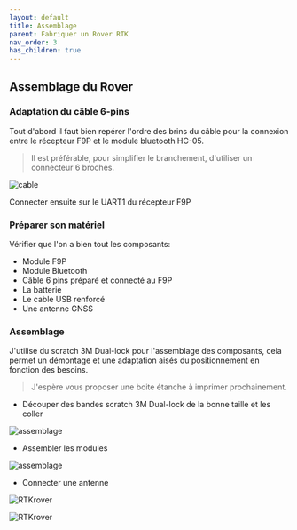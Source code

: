 ```yaml
---
layout: default
title: Assemblage
parent: Fabriquer un Rover RTK
nav_order: 3
has_children: true
---
```


## Assemblage du Rover

### Adaptation du câble 6-pins

Tout d'abord il faut bien repérer l'ordre des brins du câble pour la  connexion entre le récepteur F9P et le module bluetooth HC-05. 

>Il est préférable, pour simplifier le branchement, d'utiliser un connecteur 6 broches.

![cable](https://jancelin.github.io/docs-centipedeRTK/assets/images/montage_rover/branchement.jpg)

Connecter ensuite sur le UART1 du récepteur F9P

### Préparer son matériel

Vérifier que l'on a bien tout les composants:

* Module F9P
* Module Bluetooth
* Câble 6 pins préparé et connecté au F9P
* La batterie
* Le cable USB renforcé
* Une antenne GNSS

### Assemblage

J'utilise du scratch 3M Dual-lock pour l'assemblage des composants, cela permet un démontage et une adaptation aisés du positionnement en fonction des besoins. 

>J'espère vous proposer une boite étanche à imprimer prochainement.

* Découper des bandes scratch 3M Dual-lock de la bonne taille et les coller

![assemblage](https://jancelin.github.io/docs-centipedeRTK/assets/images/montage_rover/assemblage1.jpg)

* Assembler les modules

![assemblage](https://jancelin.github.io/docs-centipedeRTK/assets/images/montage_rover/assemblage2.jpg)

* Connecter une antenne

![RTKrover](https://jancelin.github.io/docs-centipedeRTK/assets/images/montage_rover/rover_1.jpg)

![RTKrover](https://jancelin.github.io/docs-centipedeRTK/assets/images/montage_rover/rover_pied_2.jpg)

